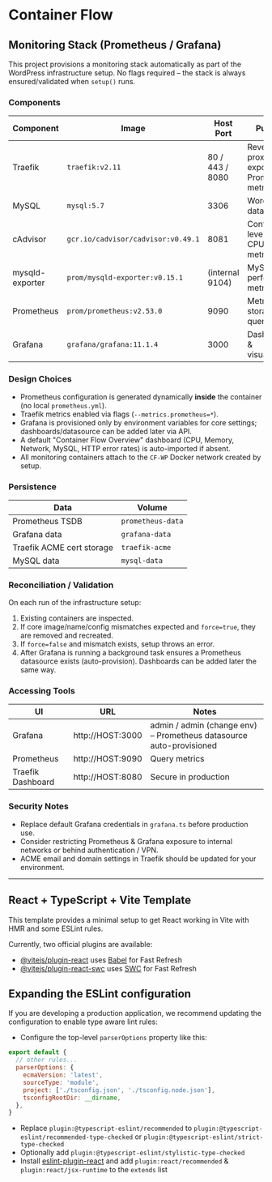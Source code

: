 # Container Flow

## Monitoring Stack (Prometheus / Grafana)

This project provisions a monitoring stack automatically as part of the WordPress infrastructure setup. No flags required – the stack is always ensured/validated when `setup()` runs.

### Components

| Component | Image | Host Port | Purpose |
|-----------|-------|-----------|---------|
| Traefik | `traefik:v2.11` | 80 / 443 / 8080 | Reverse proxy + exposes Prometheus metrics |
| MySQL | `mysql:5.7` | 3306 | WordPress database |
| cAdvisor | `gcr.io/cadvisor/cadvisor:v0.49.1` | 8081 | Container-level CPU/Mem/IO metrics |
| mysqld-exporter | `prom/mysqld-exporter:v0.15.1` | (internal 9104) | MySQL performance metrics |
| Prometheus | `prom/prometheus:v2.53.0` | 9090 | Metrics storage and queries |
| Grafana | `grafana/grafana:11.1.4` | 3000 | Dashboards & visualization |

### Design Choices

- Prometheus configuration is generated dynamically **inside** the container (no local `prometheus.yml`).
- Traefik metrics enabled via flags (`--metrics.prometheus=*`).
- Grafana is provisioned only by environment variables for core settings; dashboards/datasource can be added later via API.
- A default "Container Flow Overview" dashboard (CPU, Memory, Network, MySQL, HTTP error rates) is auto-imported if absent.
- All monitoring containers attach to the `CF-WP` Docker network created by setup.

### Persistence

| Data | Volume |
|------|--------|
| Prometheus TSDB | `prometheus-data` |
| Grafana data | `grafana-data` |
| Traefik ACME cert storage | `traefik-acme` |
| MySQL data | `mysql-data` |

### Reconciliation / Validation

On each run of the infrastructure setup:

1. Existing containers are inspected.
2. If core image/name/config mismatches expected and `force=true`, they are removed and recreated.
3. If `force=false` and mismatch exists, setup throws an error.
4. After Grafana is running a background task ensures a Prometheus datasource exists (auto-provision). Dashboards can be added later the same way.

### Accessing Tools

| UI | URL | Notes |
|----|-----|-------|
| Grafana | http://HOST:3000 | admin / admin (change env) – Prometheus datasource auto-provisioned |
| Prometheus | http://HOST:9090 | Query metrics |
| Traefik Dashboard | http://HOST:8080 | Secure in production |

### Security Notes

- Replace default Grafana credentials in `grafana.ts` before production use.
- Consider restricting Prometheus & Grafana exposure to internal networks or behind authentication / VPN.
- ACME email and domain settings in Traefik should be updated for your environment.

---

## React + TypeScript + Vite Template

This template provides a minimal setup to get React working in Vite with HMR and some ESLint rules.

Currently, two official plugins are available:

- [@vitejs/plugin-react](https://github.com/vitejs/vite-plugin-react/blob/main/packages/plugin-react/README.md) uses [Babel](https://babeljs.io/) for Fast Refresh
- [@vitejs/plugin-react-swc](https://github.com/vitejs/vite-plugin-react-swc) uses [SWC](https://swc.rs/) for Fast Refresh

## Expanding the ESLint configuration

If you are developing a production application, we recommend updating the configuration to enable type aware lint rules:

- Configure the top-level `parserOptions` property like this:

```js
export default {
  // other rules...
  parserOptions: {
    ecmaVersion: 'latest',
    sourceType: 'module',
    project: ['./tsconfig.json', './tsconfig.node.json'],
    tsconfigRootDir: __dirname,
  },
}
```

- Replace `plugin:@typescript-eslint/recommended` to `plugin:@typescript-eslint/recommended-type-checked` or `plugin:@typescript-eslint/strict-type-checked`
- Optionally add `plugin:@typescript-eslint/stylistic-type-checked`
- Install [eslint-plugin-react](https://github.com/jsx-eslint/eslint-plugin-react) and add `plugin:react/recommended` & `plugin:react/jsx-runtime` to the `extends` list

